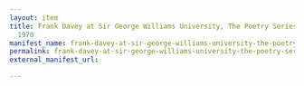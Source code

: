 ```yaml
---
layout: item
title: Frank Davey at Sir George Williams University, The Poetry Series, 6 February
  1970
manifest_name: frank-davey-at-sir-george-williams-university-the-poetry-series-6-february-1970
permalink: frank-davey-at-sir-george-williams-university-the-poetry-series-6-february-1970
external_manifest_url: 

---
```

<!-- Add an essay or interpretive material below this line,
using HTML or markdown.  Do not modify this file above this line -->
